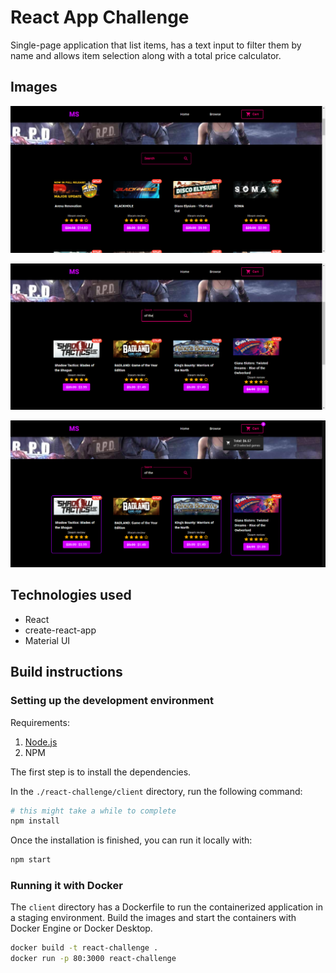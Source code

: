 # React App Challenge

Single-page application that list items, has a text input to filter them by name and allows item selection along with a total price calculator.

## Images

![](./screenshots/1.png)

![](./screenshots/2.png)

![](./screenshots/3.png)

## Technologies used

- React
- create-react-app
- Material UI

## Build instructions

### Setting up the development environment

Requirements:

1. [Node.js](https://nodejs.org/en/download/)
2. NPM

The first step is to install the dependencies.

In the `./react-challenge/client` directory, run the following command:

```bash
# this might take a while to complete
npm install
```

Once the installation is finished, you can run it locally with:

```bash
npm start
```

### Running it with Docker

The `client` directory has a Dockerfile to run the containerized application in a staging environment. Build the images and start the containers with Docker Engine or Docker Desktop.

```bash
docker build -t react-challenge .
docker run -p 80:3000 react-challenge
```
